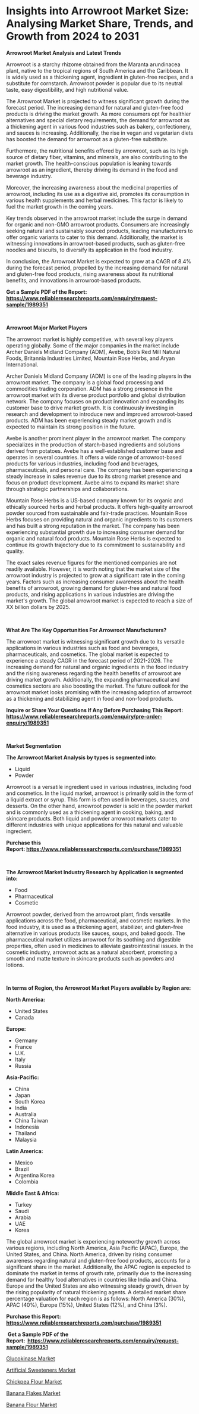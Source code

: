 <p><h1>Insights into Arrowroot Market Size: Analysing Market Share, Trends, and Growth from 2024 to 2031</h1></p><p><strong>Arrowroot Market Analysis and Latest Trends</strong></p>
<p><p>Arrowroot is a starchy rhizome obtained from the Maranta arundinacea plant, native to the tropical regions of South America and the Caribbean. It is widely used as a thickening agent, ingredient in gluten-free recipes, and a substitute for cornstarch. Arrowroot powder is popular due to its neutral taste, easy digestibility, and high nutritional value.</p><p>The Arrowroot Market is projected to witness significant growth during the forecast period. The increasing demand for natural and gluten-free food products is driving the market growth. As more consumers opt for healthier alternatives and special dietary requirements, the demand for arrowroot as a thickening agent in various food industries such as bakery, confectionery, and sauces is increasing. Additionally, the rise in vegan and vegetarian diets has boosted the demand for arrowroot as a gluten-free substitute.</p><p>Furthermore, the nutritional benefits offered by arrowroot, such as its high source of dietary fiber, vitamins, and minerals, are also contributing to the market growth. The health-conscious population is leaning towards arrowroot as an ingredient, thereby driving its demand in the food and beverage industry.</p><p>Moreover, the increasing awareness about the medicinal properties of arrowroot, including its use as a digestive aid, promotes its consumption in various health supplements and herbal medicines. This factor is likely to fuel the market growth in the coming years.</p><p>Key trends observed in the arrowroot market include the surge in demand for organic and non-GMO arrowroot products. Consumers are increasingly seeking natural and sustainably sourced products, leading manufacturers to offer organic variants to cater to this demand. Additionally, the market is witnessing innovations in arrowroot-based products, such as gluten-free noodles and biscuits, to diversify its application in the food industry.</p><p>In conclusion, the Arrowroot Market is expected to grow at a CAGR of 8.4% during the forecast period, propelled by the increasing demand for natural and gluten-free food products, rising awareness about its nutritional benefits, and innovations in arrowroot-based products.</p></p>
<p><strong>Get a Sample PDF of the Report:&nbsp; <a href="https://www.reliableresearchreports.com/enquiry/request-sample/1989351">https://www.reliableresearchreports.com/enquiry/request-sample/1989351</a></strong></p>
<p>&nbsp;</p>
<p><strong>Arrowroot Major Market Players</strong></p>
<p><p>The arrowroot market is highly competitive, with several key players operating globally. Some of the major companies in the market include Archer Daniels Midland Company (ADM), Avebe, Bob’s Red Mill Natural Foods, Britannia Industries Limited, Mountain Rose Herbs, and Aryan International.</p><p>Archer Daniels Midland Company (ADM) is one of the leading players in the arrowroot market. The company is a global food processing and commodities trading corporation. ADM has a strong presence in the arrowroot market with its diverse product portfolio and global distribution network. The company focuses on product innovation and expanding its customer base to drive market growth. It is continuously investing in research and development to introduce new and improved arrowroot-based products. ADM has been experiencing steady market growth and is expected to maintain its strong position in the future.</p><p>Avebe is another prominent player in the arrowroot market. The company specializes in the production of starch-based ingredients and solutions derived from potatoes. Avebe has a well-established customer base and operates in several countries. It offers a wide range of arrowroot-based products for various industries, including food and beverages, pharmaceuticals, and personal care. The company has been experiencing a steady increase in sales revenue due to its strong market presence and focus on product development. Avebe aims to expand its market share through strategic partnerships and collaborations.</p><p>Mountain Rose Herbs is a US-based company known for its organic and ethically sourced herbs and herbal products. It offers high-quality arrowroot powder sourced from sustainable and fair-trade practices. Mountain Rose Herbs focuses on providing natural and organic ingredients to its customers and has built a strong reputation in the market. The company has been experiencing substantial growth due to increasing consumer demand for organic and natural food products. Mountain Rose Herbs is expected to continue its growth trajectory due to its commitment to sustainability and quality.</p><p>The exact sales revenue figures for the mentioned companies are not readily available. However, it is worth noting that the market size of the arrowroot industry is projected to grow at a significant rate in the coming years. Factors such as increasing consumer awareness about the health benefits of arrowroot, growing demand for gluten-free and natural food products, and rising applications in various industries are driving the market's growth. The global arrowroot market is expected to reach a size of XX billion dollars by 2025.</p></p>
<p>&nbsp;</p>
<p><strong>What Are The Key Opportunities For Arrowroot Manufacturers?</strong></p>
<p><p>The arrowroot market is witnessing significant growth due to its versatile applications in various industries such as food and beverages, pharmaceuticals, and cosmetics. The global market is expected to experience a steady CAGR in the forecast period of 2021-2026. The increasing demand for natural and organic ingredients in the food industry and the rising awareness regarding the health benefits of arrowroot are driving market growth. Additionally, the expanding pharmaceutical and cosmetics sectors are also boosting the market. The future outlook for the arrowroot market looks promising with the increasing adoption of arrowroot as a thickening and stabilizing agent in food and non-food products.</p></p>
<p><strong>Inquire or Share Your Questions If Any Before Purchasing This Report: <a href="https://www.reliableresearchreports.com/enquiry/pre-order-enquiry/1989351">https://www.reliableresearchreports.com/enquiry/pre-order-enquiry/1989351</a></strong></p>
<p>&nbsp;</p>
<p><strong>Market Segmentation</strong></p>
<p><strong>The Arrowroot Market Analysis by types is segmented into:</strong></p>
<p><ul><li>Liquid</li><li>Powder</li></ul></p>
<p><p>Arrowroot is a versatile ingredient used in various industries, including food and cosmetics. In the liquid market, arrowroot is primarily sold in the form of a liquid extract or syrup. This form is often used in beverages, sauces, and desserts. On the other hand, arrowroot powder is sold in the powder market and is commonly used as a thickening agent in cooking, baking, and skincare products. Both liquid and powder arrowroot markets cater to different industries with unique applications for this natural and valuable ingredient.</p></p>
<p><strong>Purchase this Report:&nbsp;<a href="https://www.reliableresearchreports.com/purchase/1989351">https://www.reliableresearchreports.com/purchase/1989351</a></strong></p>
<p>&nbsp;</p>
<p><strong>The Arrowroot Market Industry Research by Application is segmented into:</strong></p>
<p><ul><li>Food</li><li>Pharmaceutical</li><li>Cosmetic</li></ul></p>
<p><p>Arrowroot powder, derived from the arrowroot plant, finds versatile applications across the food, pharmaceutical, and cosmetic markets. In the food industry, it is used as a thickening agent, stabilizer, and gluten-free alternative in various products like sauces, soups, and baked goods. The pharmaceutical market utilizes arrowroot for its soothing and digestible properties, often used in medicines to alleviate gastrointestinal issues. In the cosmetic industry, arrowroot acts as a natural absorbent, promoting a smooth and matte texture in skincare products such as powders and lotions.</p></p>
<p>&nbsp;</p>
<p><strong>In terms of Region, the Arrowroot Market Players available by Region are:</strong></p>
<p>
    <p> <strong> North America: </strong>
        <ul>
            <li>United States</li>
            <li>Canada</li>
        </ul>
        </p> 
    <p> <strong> Europe: </strong>
        <ul>
            <li>Germany</li>
            <li>France</li>
            <li>U.K.</li>
            <li>Italy</li>
            <li>Russia</li>
        </ul>
        </p> 
    <p> <strong> Asia-Pacific: </strong>
        <ul>
            <li>China</li>
            <li>Japan</li>
            <li>South Korea</li>
            <li>India</li>
            <li>Australia</li>
            <li>China Taiwan</li>
            <li>Indonesia</li>
            <li>Thailand</li>
            <li>Malaysia</li>
        </ul>
        </p> 
    <p> <strong> Latin America: </strong>
        <ul>
            <li>Mexico</li>
            <li>Brazil</li>
            <li>Argentina Korea</li>
            <li>Colombia</li>
        </ul>
        </p> 
    <p> <strong> Middle East & Africa: </strong>
        <ul>
            <li>Turkey</li>
            <li>Saudi</li>
            <li>Arabia</li>
            <li>UAE</li>
            <li>Korea</li>
        </ul>
    </p>
    </p>
<p><p>The global arrowroot market is experiencing noteworthy growth across various regions, including North America, Asia Pacific (APAC), Europe, the United States, and China. North America, driven by rising consumer awareness regarding natural and gluten-free food products, accounts for a significant share in the market. Additionally, the APAC region is expected to dominate the market in terms of growth rate, primarily due to the increasing demand for healthy food alternatives in countries like India and China. Europe and the United States are also witnessing steady growth, driven by the rising popularity of natural thickening agents. A detailed market share percentage valuation for each region is as follows: North America (30%), APAC (40%), Europe (15%), United States (12%), and China (3%).</p></p>
<p><strong>Purchase this Report: <a href="https://www.reliableresearchreports.com/purchase/1989351">https://www.reliableresearchreports.com/purchase/1989351</a></strong></p>
<p>&nbsp;<strong>Get a Sample PDF of the Report:&nbsp;&nbsp;<a href="https://www.reliableresearchreports.com/enquiry/request-sample/1989351">https://www.reliableresearchreports.com/enquiry/request-sample/1989351</a></strong></p>
<p><strong></strong></p>
<p><p><a href="https://github.com/ambrozg/Market-Research-Report-List-2/blob/main/glucokinase-market.md">Glucokinase Market</a></p><p><a href="https://github.com/gshchiplitsov/Market-Research-Report-List-2/blob/main/artificial-sweeteners-market.md">Artificial Sweeteners Market</a></p><p><a href="https://github.com/rahu1502/Market-Research-Report-List-2/blob/main/chickpea-flour-market.md">Chickpea Flour Market</a></p><p><a href="https://github.com/rahu1503/Market-Research-Report-List-2/blob/main/banana-flakes-market.md">Banana Flakes Market</a></p><p><a href="https://github.com/rahu1501/Market-Research-Report-List-2/blob/main/banana-flour-market.md">Banana Flour Market</a></p></p>